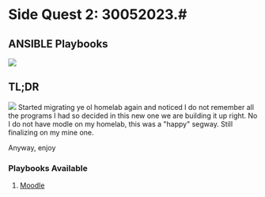 # Side Quest 2: 30052023.#
## ANSIBLE Playbooks ##
![](https://i.giphy.com/media/SWWi6avzV08in1M2gR/giphy.webp)

## TL;DR ##
![](https://i.giphy.com/media/i8tV2kJB8Gig8/giphy.webp)
Started migrating ye ol homelab again and noticed I do not remember all the programs I had so decided in this new one we are building it up right.
No I do not have modle on my homelab, this was a "happy" segway. Still finalizing on my mine one.

Anyway, enjoy



### Playbooks Available ###
1. [Moodle](https://raw.githubusercontent.com/momutuku/QUESTS/master/Ansible/Moodle_install.yml) 
